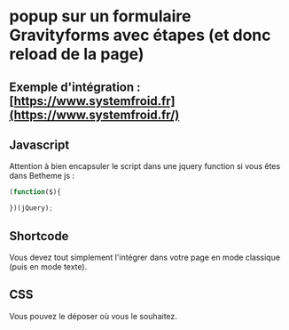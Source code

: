 # popup sur un formulaire Gravityforms avec étapes (et donc reload de la page)


## Exemple d'intégration : [https://www.systemfroid.fr](https://www.systemfroid.fr/)
## Javascript
Attention à bien encapsuler le script dans une jquery function si vous êtes dans Betheme js : 
```javascript
(function($){

})(jQuery);
```

## Shortcode
Vous devez tout simplement l'intégrer dans votre page en mode classique (puis en mode texte).

## CSS
Vous pouvez le déposer où vous le souhaitez.
